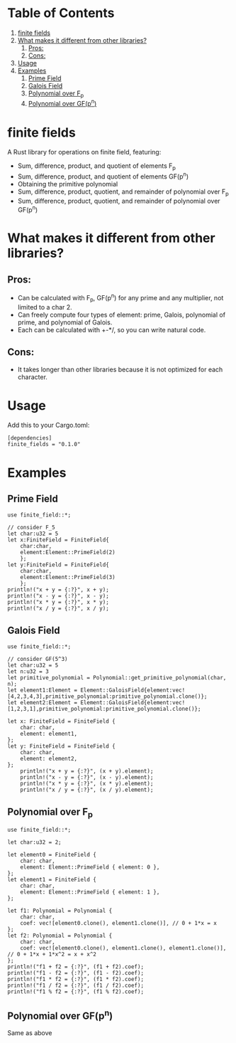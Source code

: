 
# Table of Contents

1.  [finite fields](#org5fe75b0)
2.  [What makes it different from other libraries?](#org1ec413c)
    1.  [Pros:](#org3b73da4)
    2.  [Cons:](#orgf417e11)
3.  [Usage](#org2aba058)
4.  [Examples](#org9688336)
    1.  [Prime Field](#orgb937e46)
    2.  [Galois Field](#orgcf35253)
    3.  [Polynomial over F<sub>p</sub>](#org8f20a17)
    4.  [Polynomial over GF(p<sup>n</sup>)](#orgbb3b7c4)


<a id="org5fe75b0"></a>

# finite fields

A Rust library for operations on finite field, featuring:

-   Sum, difference, product, and quotient of elements F<sub>p</sub>
-   Sum, difference, product, and quotient of elements GF(p<sup>n</sup>)
-   Obtaining the primitive polynomial
-   Sum, difference, product, quotient, and remainder of polynomial over F<sub>p</sub>
-   Sum, difference, product, quotient, and remainder of polynomial over GF(p<sup>n</sup>)


<a id="org1ec413c"></a>

# What makes it different from other libraries?


<a id="org3b73da4"></a>

## Pros:

-   Can be calculated with F<sub>p</sub>, GF(p<sup>n</sup>) for any prime and any multiplier, not limited to a char 2.
-   Can freely compute four types of element: prime, Galois, polynomial of prime, and polynomial of Galois.
-   Each can be calculated with +-\*/, so you can write natural code.


<a id="orgf417e11"></a>

## Cons:

-   It takes longer than other libraries because it is not optimized for each character.


<a id="org2aba058"></a>

# Usage

Add this to your Cargo.toml:

    [dependencies]
    finite_fields = "0.1.0"


<a id="org9688336"></a>

# Examples


<a id="orgb937e46"></a>

## Prime Field

    use finite_field::*;
    
    // consider F_5
    let char:u32 = 5
    let x:FiniteField = FiniteField{
        char:char,
        element:Element::PrimeField(2)
        };
    let y:FiniteField = FiniteField{
        char:char,
        element:Element::PrimeField(3)
        };
    println!("x + y = {:?}", x + y);
    println!("x - y = {:?}", x - y);
    println!("x * y = {:?}", x * y);
    println!("x / y = {:?}", x / y);


<a id="orgcf35253"></a>

## Galois Field

    use finite_field::*;
    
    // consider GF(5^3)
    let char:u32 = 5
    let n:u32 = 3
    let primitive_polynomial = Polynomial::get_primitive_polynomial(char, n);
    let element1:Element = Element::GaloisField{element:vec![4,2,3,4,3],primitive_polynomial:primitive_polynomial.clone()};
    let element2:Element = Element::GaloisField{element:vec![1,2,3,1],primitive_polynomial:primitive_polynomial.clone()};
    
    let x: FiniteField = FiniteField {
        char: char,
        element: element1,
    };
    let y: FiniteField = FiniteField {
        char: char,
        element: element2,
    };
        println!("x + y = {:?}", (x + y).element);
        println!("x - y = {:?}", (x - y).element);
        println!("x * y = {:?}", (x * y).element);
        println!("x / y = {:?}", (x / y).element);


<a id="org8f20a17"></a>

## Polynomial over F<sub>p</sub>

    use finite_field::*;
    
    let char:u32 = 2;
    
    let element0 = FiniteField {
        char: char,
        element: Element::PrimeField { element: 0 },
    };
    let element1 = FiniteField {
        char: char,
        element: Element::PrimeField { element: 1 },
    };
    
    let f1: Polynomial = Polynomial {
        char: char,
        coef: vec![element0.clone(), element1.clone()], // 0 + 1*x = x
    };
    let f2: Polynomial = Polynomial {
        char: char,
        coef: vec![element0.clone(), element1.clone(), element1.clone()], // 0 + 1*x + 1*x^2 = x + x^2
    };
    println!("f1 + f2 = {:?}", (f1 + f2).coef);
    println!("f1 - f2 = {:?}", (f1 - f2).coef);
    println!("f1 * f2 = {:?}", (f1 * f2).coef);
    println!("f1 / f2 = {:?}", (f1 / f2).coef);
    println!("f1 % f2 = {:?}", (f1 % f2).coef);


<a id="orgbb3b7c4"></a>

## Polynomial over GF(p<sup>n</sup>)

Same as above

